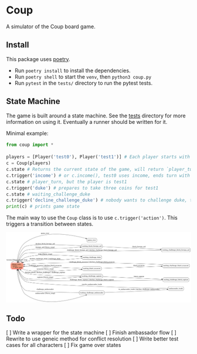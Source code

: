 # Coup

A simulator of the Coup board game. 

## Install
This package uses [poetry](https://python-poetry.org/). 
- Run `poetry install` to install the dependencies. 
- Run `poetry shell` to start the `venv`, then `python3 coup.py`
- Run `pytest` in the `tests/` directory to run the pytest tests. 


## State Machine
The game is built around a state machine. See the [tests](tests/) directory for more information on using it. Eventually a runner should be written for it. 

Minimal example:

```python
from coup import *

players = [Player('test0'), Player('test1')] # Each player starts with 2 coins and 2 influence
c = Coup(players)
c.state # Returns the current state of the game, will return `player_turn`
c.trigger('income') # or c.income(), test0 uses income, ends turn with 3 coins
c.state # player_turn, but the player is test1
c.trigger('duke') # prepares to take three coins for test1
c.state # waiting_challenge_duke
c.trigger('decline_challenge_duke') # nobody wants to challenge duke, test1 has 5 coins and ends the turn.
print(c) # prints game state
```

The main way to use the `Coup` class is to use `c.trigger('action')`. This triggers a transition between states. 

![diagram](tests/coup.png)


## Todo
[ ] Write a wrapper for the state machine
[ ] Finish ambassador flow
[ ] Rewrite to use geneic method for conflict resolution
[ ] Write better test cases for all characters
[ ] Fix game over states
